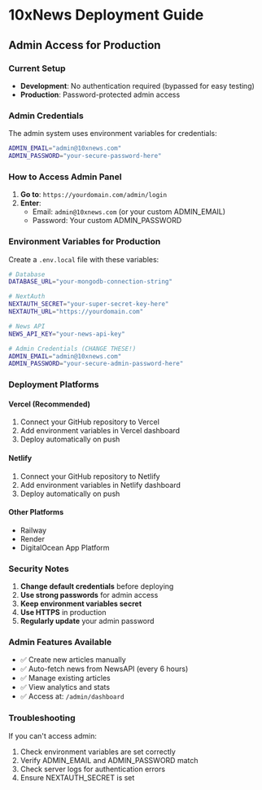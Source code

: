 # 10xNews Deployment Guide

## Admin Access for Production

### Current Setup
- **Development**: No authentication required (bypassed for easy testing)
- **Production**: Password-protected admin access

### Admin Credentials
The admin system uses environment variables for credentials:

```bash
ADMIN_EMAIL="admin@10xnews.com"
ADMIN_PASSWORD="your-secure-password-here"
```

### How to Access Admin Panel

1. **Go to**: `https://yourdomain.com/admin/login`
2. **Enter**:
   - Email: `admin@10xnews.com` (or your custom ADMIN_EMAIL)
   - Password: Your custom ADMIN_PASSWORD

### Environment Variables for Production

Create a `.env.local` file with these variables:

```bash
# Database
DATABASE_URL="your-mongodb-connection-string"

# NextAuth
NEXTAUTH_SECRET="your-super-secret-key-here"
NEXTAUTH_URL="https://yourdomain.com"

# News API
NEWS_API_KEY="your-news-api-key"

# Admin Credentials (CHANGE THESE!)
ADMIN_EMAIL="admin@10xnews.com"
ADMIN_PASSWORD="your-secure-admin-password-here"
```

### Deployment Platforms

#### Vercel (Recommended)
1. Connect your GitHub repository to Vercel
2. Add environment variables in Vercel dashboard
3. Deploy automatically on push

#### Netlify
1. Connect your GitHub repository to Netlify
2. Add environment variables in Netlify dashboard
3. Deploy automatically on push

#### Other Platforms
- Railway
- Render
- DigitalOcean App Platform

### Security Notes

1. **Change default credentials** before deploying
2. **Use strong passwords** for admin access
3. **Keep environment variables secret**
4. **Use HTTPS** in production
5. **Regularly update** your admin password

### Admin Features Available

- ✅ Create new articles manually
- ✅ Auto-fetch news from NewsAPI (every 6 hours)
- ✅ Manage existing articles
- ✅ View analytics and stats
- ✅ Access at: `/admin/dashboard`

### Troubleshooting

If you can't access admin:
1. Check environment variables are set correctly
2. Verify ADMIN_EMAIL and ADMIN_PASSWORD match
3. Check server logs for authentication errors
4. Ensure NEXTAUTH_SECRET is set
